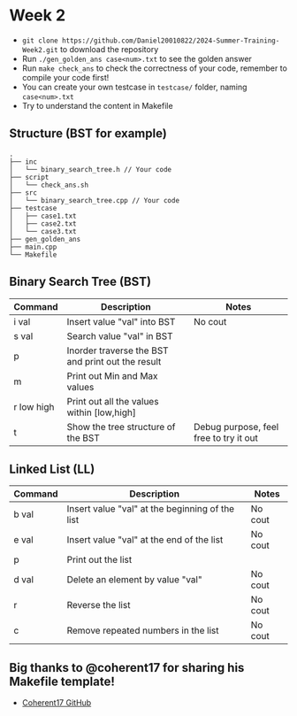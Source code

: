 # Week 2
 - ```git clone https://github.com/Daniel20010822/2024-Summer-Training-Week2.git``` to download the repository
 - Run ```./gen_golden_ans case<num>.txt``` to see the golden answer
 - Run ```make check_ans``` to check the correctness of your code, remember to compile your code first!
 - You can create your own testcase in ```testcase/``` folder, naming ```case<num>.txt```
 - Try to understand the content in Makefile

## Structure (BST for example)
```
.
├── inc
│   └── binary_search_tree.h // Your code
├── script
│   └── check_ans.sh
├── src
│   └── binary_search_tree.cpp // Your code
├── testcase
│   ├── case1.txt
│   ├── case2.txt
│   └── case3.txt
├── gen_golden_ans
├── main.cpp
└── Makefile

```

## Binary Search Tree (BST)
|Command|Description|Notes|
|-------|-----------|-----|
|i val|Insert value "val" into BST|No cout|
|s val|Search value "val" in BST||
|p|Inorder traverse the BST and print out the result||
|m|Print out Min and Max values||
|r low high|Print out all the values within [low,high]||
|t|Show the tree structure of the BST|Debug purpose, feel free to try it out|

## Linked List (LL)
|Command|Description|Notes|
|-------|-----------|-----|
|b val|Insert value "val" at the beginning of the list|No cout|
|e val|Insert value "val" at the end of the list|No cout|
|p|Print out the list||
|d val|Delete an element by value "val"|No cout|
|r|Reverse the list|No cout|
|c|Remove repeated numbers in the list|No cout|

## Big thanks to @coherent17 for sharing his Makefile template!
 - [Coherent17 GitHub](https://github.com/coherent17)
